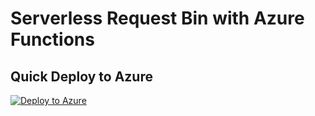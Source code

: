 # Serverless Request Bin with Azure Functions

## Quick Deploy to Azure

[![Deploy to Azure](http://azuredeploy.net/deploybutton.svg)](https://azuredeploy.net/)